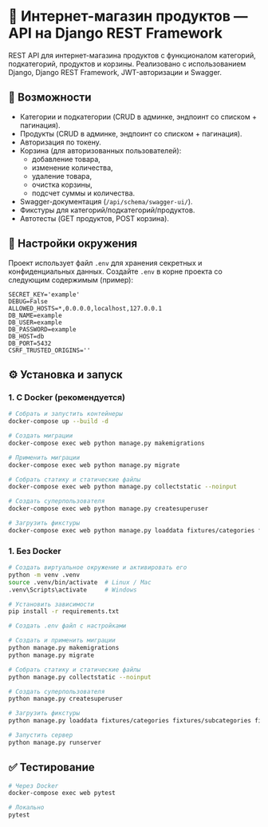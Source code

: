 # 🛒 Интернет-магазин продуктов — API на Django REST Framework

REST API для интернет-магазина продуктов с функционалом категорий, подкатегорий, продуктов и корзины.
Реализовано с использованием Django, Django REST Framework, JWT-авторизации и Swagger.

## 🚀 Возможности

- Категории и подкатегории (CRUD в админке, эндпоинт со списком + пагинация).
- Продукты (CRUD в админке, эндпоинт со списком + пагинация).
- Авторизация по токену.
- Корзина (для авторизованных пользователей):
  - добавление товара,
  - изменение количества,
  - удаление товара,
  - очистка корзины,
  - подсчет суммы и количества.
- Swagger-документация (`/api/schema/swagger-ui/`).
- Фикстуры для категорий/подкатегорий/продуктов.
- Автотесты (GET продуктов, POST корзина).

## 🔧 Настройки окружения

Проект использует файл `.env` для хранения секретных и конфиденциальных данных.
Создайте `.env` в корне проекта со следующим содержимым (пример):

```env
SECRET_KEY='example'
DEBUG=False
ALLOWED_HOSTS=*,0.0.0.0,localhost,127.0.0.1
DB_NAME=example
DB_USER=example
DB_PASSWORD=example
DB_HOST=db
DB_PORT=5432
CSRF_TRUSTED_ORIGINS=''
```

## ⚙️ Установка и запуск

### 1. С Docker (рекомендуется)

```bash
# Собрать и запустить контейнеры
docker-compose up --build -d

# Создать миграции
docker-compose exec web python manage.py makemigrations

# Применить миграции
docker-compose exec web python manage.py migrate

# Собрать статику и статические файлы
docker-compose exec web python manage.py collectstatic --noinput

# Создать суперпользователя
docker-compose exec web python manage.py createsuperuser

# Загрузить фикстуры
docker-compose exec web python manage.py loaddata fixtures/categories fixtures/subcategories fixtures/products fixtures/product_images
```

### 1. Без Docker

```bash
# Создать виртуальное окружение и активировать его
python -m venv .venv
source .venv/bin/activate  # Linux / Mac
.venv\Scripts\activate     # Windows

# Установить зависимости
pip install -r requirements.txt

# Создать .env файл с настройками

# Создать и применить миграции
python manage.py makemigrations
python manage.py migrate

# Собрать статику и статические файлы
python manage.py collectstatic --noinput

# Создать суперпользователя
python manage.py createsuperuser

# Загрузить фикстуры
python manage.py loaddata fixtures/categories fixtures/subcategories fixtures/products fixtures/product_images

# Запустить сервер
python manage.py runserver
```

## ✅ Тестирование

```bash
# Через Docker
docker-compose exec web pytest

# Локально
pytest
```
